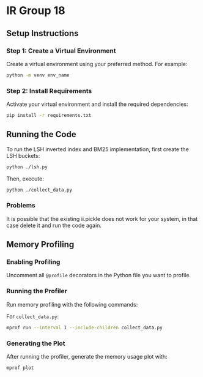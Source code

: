# IR Group 18

## Setup Instructions

### Step 1: Create a Virtual Environment
Create a virtual environment using your preferred method. For example:
```bash
python -m venv env_name
```

### Step 2: Install Requirements
Activate your virtual environment and install the required dependencies:
```bash
pip install -r requirements.txt
```

## Running the Code

To run the LSH inverted index and BM25 implementation, first create the LSH buckets:
```bash
python ./lsh.py
```
Then, execute:
```bash
python ./collect_data.py
```

### Problems
It is possible that the existing ii.pickle does not work for your system, in that case delete it and run the code again.

## Memory Profiling

### Enabling Profiling
Uncomment all `@profile` decorators in the Python file you want to profile.

### Running the Profiler
Run memory profiling with the following commands:

For `collect_data.py`:
```bash
mprof run --interval 1 --include-children collect_data.py
```

### Generating the Plot
After running the profiler, generate the memory usage plot with:
```bash
mprof plot
```
